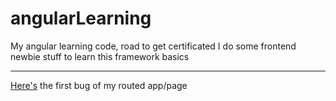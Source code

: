 # angularLearning
My angular learning code, road to get certificated I do some frontend newbie stuff to learn this framework basics
************************************************************************************************************************************************
[Here's](https://github.com/DNosheZ/angularLearning/tree/main/src) the first bug of my routed app/page
